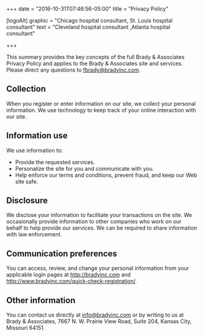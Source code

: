 +++
date = "2016-10-31T07:46:56-05:00"
title = "Privacy Policy"

[logoAlt]
  graphic = "Chicago hospital consultant, St. Louis hospital consultant"
  text = "Cleveland hospital consultant ,Atlanta hospital consultant"

+++

This summary provides the key concepts of the full Brady &amp; Associates Privacy Policy and applies to the Brady &amp; Associates site and services. Please direct any questions to <a href="mailto:fbrady@bradyinc.com">fbrady@bradyinc.com</a>.

## Collection

When you register or enter information on our site, we collect your personal information. We use technology to keep track of your online interaction with our site.

## Information use

We use information to:

* Provide the requested services.  
* Personalize the site for you and communicate with you.  
* Help enforce our terms and conditions, prevent fraud, and keep our Web site safe.

## Disclosure

We disclose your information to facilitate your transactions on the site. We occasionally provide information to other companies who work on our behalf to help provide our services. We can be required to share information with law enforcement.

## Communication preferences

You can access, review, and change your personal information from your applicable login pages at <a href="http://bradyinc.com">http://bradyinc.com</a> and <a href="http://www.bradyinc.com/quick-check-registration/">http://www.bradyinc.com/quick-check-registration/</a>.

## Other information

You can contact us directly at <a href="mailto:info@bradyinc.com">info@bradyinc.com</a> or by writing to us at Brady &amp; Associates, 7667 N. W. Prairie View Road, Suite 204, Kansas City, Missouri 64151.
